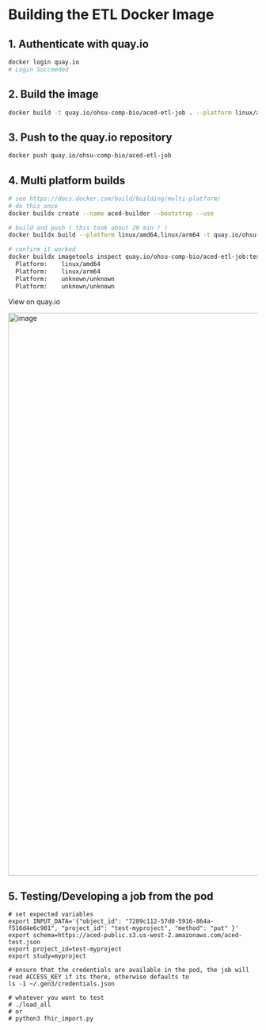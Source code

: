 # Building the ETL Docker Image

## 1. Authenticate with quay.io
```sh
docker login quay.io
# Login Succeeded
```

## 2. Build the image
```sh
docker build -t quay.io/ohsu-comp-bio/aced-etl-job . --platform linux/amd64
```

## 3. Push to the quay.io repository
```sh
docker push quay.io/ohsu-comp-bio/aced-etl-job
```


## 4. Multi platform builds

```sh
# see https://docs.docker.com/build/building/multi-platform/
# do this once
docker buildx create --name aced-builder --bootstrap --use

# build and push ( this took about 20 min ! )
docker buildx build --platform linux/amd64,linux/arm64 -t quay.io/ohsu-comp-bio/aced-etl-job:testing --push .

# confirm it worked
docker buildx imagetools inspect quay.io/ohsu-comp-bio/aced-etl-job:testing | grep Platform
  Platform:    linux/amd64
  Platform:    linux/arm64
  Platform:    unknown/unknown
  Platform:    unknown/unknown
```

View on quay.io

<img width="1134" alt="image" src="https://github.com/ACED-IDP/data_model/assets/47808/5102dbae-71e2-473f-95de-7f43840c034e">


## 5. Testing/Developing a job from the pod 


```commandline
# set expected variables
export INPUT_DATA='{"object_id": "7289c112-57d0-5916-864a-f516d4e6c901", "project_id": "test-myproject", "method": "put" }'
export schema=https://aced-public.s3.us-west-2.amazonaws.com/aced-test.json
export project_id=test-myproject
export study=myproject

# ensure that the credentials are available in the pod, the job will read ACCESS_KEY if its there, otherwise defaults to 
ls -1 ~/.gen3/credentials.json

# whatever you want to test
# ./load_all 
# or
# python3 fhir_import.py
```